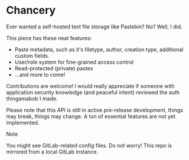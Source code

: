 # Chancery


Ever wanted a self-hosted text file storage like Pastebin? No? Well, I did.

This piece has these neat features:
- Paste metadata, such as it's filetype, author, creation type, additional custom fields.
- User/role system for fine-grained access control
- Read-protected (private) pastes
- ...and more to come!

Contributions are welcome!
I would really appreciate if someone with application security knowledge (and peaceful intent) reviewed the auth thingamabob I made.

Please note that this API is still in active pre-release development, things may break, things may change.
A ton of essential features are not yet implemented.

> [!NOTE]
> You might see GitLab-related config files. Do not worry! This repo is mirrored from a local GitLab instance.